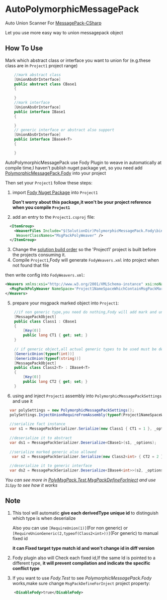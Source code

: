 # AutoPolymorphicMessagePack
Auto Union Scanner For [MessagePack-CSharp](https://github.com/neuecc/MessagePack-CSharp)

Let you use more easy way to union messagepack object

## How To Use
Mark which abstract class or interface you want to union for (e.g.these class are in `Project1` project range)

```C#
    //mark abstract class
    [UnionAbsOrInterface]
    public abstract class CBase1
    {
    
    }
    //mark interface
    [UnionAbsOrInterface]
    public interface IBase1
    {

    }
    // generic interface or abstract also support
    [UnionAbsOrInterface]
    public interface IBase4<T>
    {

    }
```

AutoPolymorphicMessagePack use Fody Plugin to weave in automatically at compile time,I haven't publish nuget package yet,
so you need add [PolymorphicMessagePack.Fody](https://github.com/PatchouliTC/PolymorphicMessagePack/tree/master/PolymorphicMessagePack.Fody) into your project

Then set your `Project1` follow these steps:

  1. import [Fody Nuget Package](https://www.nuget.org/packages/Fody) into `Project1` 
  
      **Don't worry about this package,it won't be your project reference when you compile `Project1`**
    
  2. add an entry to the `Project1.csproj` file:
  
```xml
  <ItemGroup>
    <WeaverFiles Include="$(SolutionDir)PolymorphicMessagePack.Fody\bin\$(Configuration)\netstandard2.0\PolymorphicMessagePack.Fody.dll" 
     WeaverClassNames="MsgPackPolyWeaver" />
  </ItemGroup>
```

  3. Change the [solution build order](https://docs.microsoft.com/en-au/visualstudio/ide/how-to-create-and-remove-project-dependencies) so the 'Project1' project is built before the projects consuming it.
  4. Compile `Project1`,Fody will generate `FodyWeavers.xml` into project when not found that file
  
  then write config into `FodyWeavers.xml`:
  
```xml
<Weavers xmlns:xsi="http://www.w3.org/2001/XMLSchema-instance" xsi:noNamespaceSchemaLocation="FodyWeavers.xsd">
  <MsgPackPolyWeaver NameSpace='Project1NameSpaceWhichContainMsgPackMarkedClass'/>
</Weavers>
```
  5. prepare your msgpack marked object into `Project1`:
  
```C#
    //if non generic type,you need do nothing,Fody will add mark and unique id attr into it
    [MessagePackObject]
    public class Class1 : CBase1
    {
        [Key(0)]
        public long CT1 { get; set; }
    }
    
    // if generic object,all actual generic types to be used must be declared
    [GenericUnion(typeof(int))]
    [GenericUnion(typeof(string))]
    [MessagePackObject]
    public class Class2<T> : IBase4<T>
    {
        [Key(0)]
        public long CT2 { get; set; }
    }
```
  6. using and inject `Project1` assembly into `PolymorphicMessagePackSettings` and use it
  
```C#
  var polySettings = new PolymorphicMessagePackSettings();
  polySettings.InjectUnionRequireFromAssembly(typeof(Project1NameSpaceWhichContainMsgPackMarkedClass).Assembly);
  
  //serialize fact instance
  var s1 = MessagePackSerializer.Serialize(new Class1 { CT1 = 1 }, _options);
  
  //deserialize it to abstract
  var ds1 = MessagePackSerializer.Deserialize<CBase1>(s1, _options);
  
  //serialize marked generic also allowed
   var s2 = MessagePackSerializer.Serialize(new Class2<int> { CT2 = 2 }, _options);
  
  //deserialize it to generic interface
  var ds2 = MessagePackSerializer.Deserialize<IBase4<int>>(s2, _options);
```

_You can see more in [PolyMsgPack.Test](https://github.com/PatchouliTC/PolymorphicMessagePack/tree/master/PolymorphicMessagePack.Fody),[MsgPackDefineForInject](https://github.com/PatchouliTC/PolymorphicMessagePack/tree/master/MsgPackDefineForInject) and use `ILSpy` to see how it works_

## Note

  1. This tool will automatic **give each derivedType unique id** to distinguish which type is when deserialize

      Also you can use `[RequireUnion(1)]`(For non generic) or `[RequireUnionGeneric(2,typeof(Class2<int>))]`(For generic) to manual fixed id
      
      **it can Fixed target type match id and won't change id in diff version**
  2. Fody plugin also will Check each fixed id,If the same Id is pointed to a different type, **it will prevent compilation and indicate the specific conflict type**
  
  3. If you want to use _Fody.Test_ to see _PolymorphicMessagePack.Fody_ works,make sure change `MsgPackDefineForInject` project property:
```xml
    <DisableFody>true</DisableFody>
```
